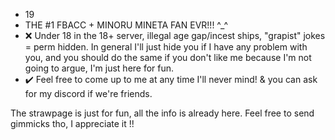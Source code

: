 -  19
- THE #1 FBACC + MINORU MINETA FAN EVR!!! ^_^ 
- ❌ Under 18 in the 18+ server, illegal age gap/incest ships, "grapist" jokes = perm hidden.
In general I'll just hide you if I have any problem with you, and you should do the same if you don't like me because I'm not going to argue, I'm just here for fun.
- ✔️ Feel free to come up to me at any time I'll never mind! & you can ask for my discord if we're friends. 

The strawpage is just for fun, all the info is already here. Feel free to send gimmicks tho, I appreciate it !!

